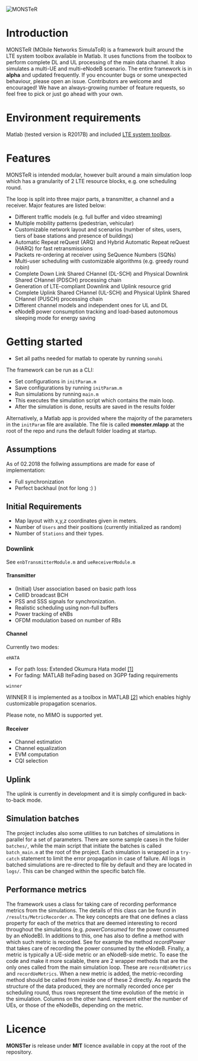 ![MONSTeR](https://raw.githubusercontent.com/Sonohi/monster/master/docs/graphics/monster.png)

# Introduction #
MONSTeR (MObile Networks SimulaToR) is a framework built around the LTE system toolbox available in Matlab.
It uses functions from the toolbox to perform complete DL and UL processing of the main data channel.
It also simulates a multi-UE and multi-eNodeB scenario.
The entire framework is in **alpha** and updated frequently. 
If you encounter bugs or some unexpected behaviour, please open an issue.
Contributors are welcome and encouraged! We have an always-growing number of feature requests, so feel free to pick or just go ahead with your own.

# Environment requirements #
Matlab (tested version is R2017B) and included [LTE system toolbox](https://se.mathworks.com/products/lte-system.html).

# Features 
MONSTeR is intended modular, however built around a main simulation loop which has a granularity of 2 LTE resource blocks, e.g. one scheduling round.

The loop is split into three major parts, a transmitter, a channel and a receiver. Major features are listed below:

* Different traffic models (e.g. full buffer and video streaming)
* Multiple mobility patterns (pedestrian, vehicular)
* Customizable network layout and scenarios (number of sites, users, tiers of base stations and presence of buildings)
* Automatic Repeat reQuest (ARQ) and Hybrid Automatic Repeat reQuest (HARQ) for fast retransmissions
* Packets re-ordering at receiver using SeQuence Numbers (SQNs)
* Multi-user scheduling with customizable algorithms (e.g. greedy round robin)
* Complete Down Link Shared CHannel (DL-SCH) and Physical Downlink Shared CHannel (PDSCH) processing chain
* Generation of LTE-compliant Downlink and Uplink resource grid
* Complete Uplink Shared CHannel (UL-SCH) and Physical Uplink Shared CHannel (PUSCH) processing chain
* Different channel models and independent ones for UL and DL
* eNodeB power consumption tracking and load-based autonomous sleeping mode for energy saving

# Getting started

* Set all paths needed for matlab to operate by running `sonohi`

The framework can be run as a CLI:
* Set configurations in `initParam.m`
* Save configurations by running `initParam.m`
* Run simulations by running `main.m`
* This executes the simulation script which contains the main loop.
* After the simulation is done, results are saved in the results folder

Alternatively, a Matlab app is provided where the majority of the parameters in the `initParam` file are available.
The file is called **monster.mlapp** at the root of the repo and runs the default folder loading at startup.

## Assumptions
As of 02.2018 the follwing assumptions are made for ease of implementation:

* Full synchronization
* Perfect backhaul (not for long :) )

## Initial Requirements

* Map layout with x,y,z coordinates given in meters.
* Number of `Users` and their positions (currently initialized as random)
* Number of `Stations` and their types.

### Downlink

See `enbTransmitterModule.m` and `ueReceiverModule.m`

#### Transmitter

* (Initial) User association based on basic path loss
* CellID broadcast BCH
* PSS and SSS signals for synchronization.
* Realistic scheduling using non-full buffers
* Power tracking of eNBs
* OFDM modulation based on number of RBs

#### Channel

Currently two modes:

`eHATA`

* For path loss: Extended Okumura Hata model [[1]](https://github.com/usnistgov/eHATA)
* For fading: MATLAB lteFading based on 3GPP fading requirements

`winner`

WINNER II is implemented as a toolbox in MATLAB [[2]](https://se.mathworks.com/matlabcentral/fileexchange/59690-winner-ii-channel-model-for-communications-system-toolbox) which enables highly customizable propagation scenarios.

Please note, no MIMO is supported yet.

#### Receiver

* Channel estimation
* Channel equalization
* EVM computation
* CQI selection


## Uplink
The uplink is currently in development and it is simply configured in back-to-back mode.

## Simulation batches
The project includes also some utilities to run batches of simulations in parallel for a set of parameters.
There are some sample cases in the folder `batches/`, while the main script that initiate the batches is called `batch_main.m` at the root of the project.
Each simulation is wrapped in a `try-catch` statement to limit the error propagation in case of failure.
All logs in batched simulations are re-directed to file by default and they are located in `logs/`. This can be changed within the specific batch file.

## Performance metrics
The framework uses a class for taking care of recording performance metrics from the simulations.
The details of this class can be found in `/results/MetricRecorder.m`.
The key concepts are that one defines a class property for each of the metrics that are deemed interesting to record throughout the simulations (e.g. *powerConsumed* for the power consumed by an eNodeB).
In additions to this, one has also to define a method with which such metric is recorded.
See for example the method *recordPower* that takes care of recording the power consumed by the eNodeB.
Finally, a metric is typically a UE-side metric or an eNodeB-side metric. 
To ease the code and make it more scalable, there are 2 wrapper methods that are the only ones called from the main simulation loop. 
These are `recordEnbMetrics` and `recordUeMetrics`. When a new metric is added, the metric-recording method should be called from inside one of these 2 directly.
As regards the structure of the data produced, they are normally recorded once per scheduling round, thus rows represent the time evolution of the metric in the simulation. Columns on the other hand. represent either the number of UEs, or those of the eNodeBs, depending on the metric.

# Licence
**MONSTer** is release under **MIT** licence available in copy at the root of the repository.

